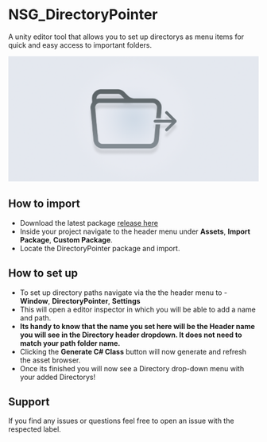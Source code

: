 # NSG_DirectoryPointer
A unity editor tool that allows you to set up directorys as menu items for quick and easy access to important folders.
<center><img src="Resources/Nightshift Games/DirectoryPointer/directorypointerheader.png"></center>

## How to import
- Download the latest package [release here](https://github.com/RealJamako/NSG_DirectoryPointer/releases/tag/v1.0)
- Inside your project navigate to the header menu under **Assets**, **Import Package**, **Custom Package**.
- Locate the DirectoryPointer package and import.

## How to set up
- To set up directory paths navigate via the the header menu to -  **Window**, **DirectoryPointer**, **Settings**
- This will open a editor inspector in which you will be able to add a name and path.
- **Its handy to know that the name you set here will be the Header name you will see in the Directory header dropdown. It does not need to match your path folder name.**
- Clicking the **Generate C# Class** button will now generate and refresh the asset browser.
- Once its finished you will now see a Directory drop-down menu with your added Directorys!

## Support
If you find any issues or questions feel free to open an issue with the respected label.

